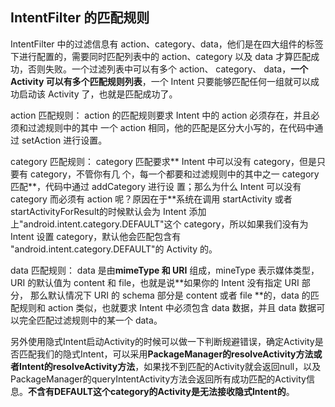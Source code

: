 ## IntentFilter 的匹配规则 

IntentFilter 中的过滤信息有 action、category、data，他们是在四大组件的标签下进行配置的，需要同时匹配列表中的 action、category 以及 data 才算匹配成功，否则失败。一个过滤列表中可以有多个 action、 category、 data，**一个 Activity 可以有多个匹配规则列表**，一个 Intent 只要能够匹配任何一组就可以成功启动该 Activity 了，也就是匹配成功了。 

action 匹配规则： action 的匹配规则要求 Intent 中的 action 必须存在，并且必须和过滤规则中的其中 一个 action 相同，他的匹配是区分大小写的，在代码中通过 setAction 进行设置。

category 匹配规则： category 匹配要求** Intent 中可以没有 category，但是只要有 category，不管你有几 个，每一个都要和过滤规则中的其中之一 category 匹配**，代码中通过 addCategory 进行设 置；那么为什么 Intent 可以没有 category 而必须有 action 呢？原因在于**系统在调用 startActivity 或者startActivityForResult的时候默认会为 Intent 添加上"android.intent.category.DEFAULT"这个 category，所以如果我们没有为 Intent 设置 category，默认他会匹配包含有 "android.intent.category.DEFAULT"的 Activity 的。

data 匹配规则： data 是由**mimeType 和 URI** 组成，mineType 表示媒体类型，URI 的默认值为 content 和 file，也就是说**如果你的 Intent 没有指定 URI 部分， 那么默认情况下 URI 的 schema 部分是 content 或者 file **的，data 的匹配规则和 action 类似，也就要求 Intent 中必须包含 data 数据，并且 data 数据可以完全匹配过滤规则中的某一个 data。



另外使用隐式Intent启动Activity的时候可以做一下判断规避错误，确定Activity是否匹配我们的隐式Intent，可以采用**PackageManager的resolveActivity方法或者Intent的resolveActivity方法**，如果找不到匹配的Activity就会返回null，以及PackageManager的queryIntentActivity方法会返回所有成功匹配的Activity信息。**不含有DEFAULT这个category的Activity是无法接收隐式Intent的**。

